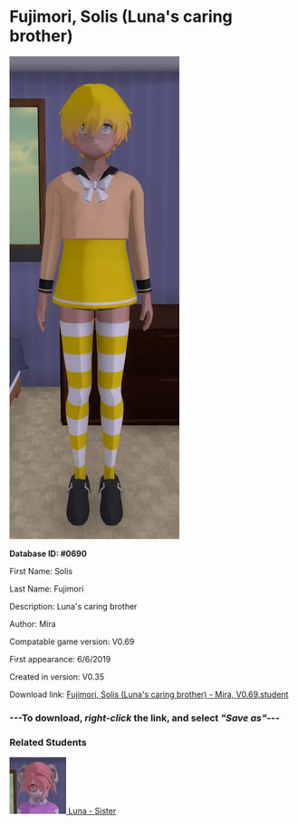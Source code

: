 # Fujimori, Solis (Luna's caring brother)

<img src="../../Files/Images/Fujimori, Solis (Luna's caring brother).png" title="Fujimori, Solis (Luna's caring brother) - Mira, V0.69">

**Database ID: #0690**

First Name: Solis

Last Name: Fujimori

Description: Luna's caring brother

Author: Mira

Compatable game version: V0.69

First appearance: 6/6/2019

Created in version: V0.35

Download link: <a href="https://raw.githubusercontent.com/Arbiter1223/Daigaku-Gurashi-Custom-Students/master/Files/Student%20Files/Fujimori%2C%20Solis%20(Luna's%20caring%20brother)%20-%20Mira%2C%20V0.69.student">Fujimori, Solis (Luna's caring brother) - Mira, V0.69.student</a>

### ---**To download, _right-click_ the link, and select _"Save as"_**---

### Related Students

<a href="Fujimori, Luna (A shy and innocent goat girl).md"><img src="../../Files/Thumbs/Fujimori, Luna (A shy and innocent goat girl).png" height="100" width="100" title="Fujimori, Luna (A shy and innocent goat girl) - Mira, V0.69"></a><a href="Fujimori, Luna (A shy and innocent goat girl).md"> Luna - Sister</a>

